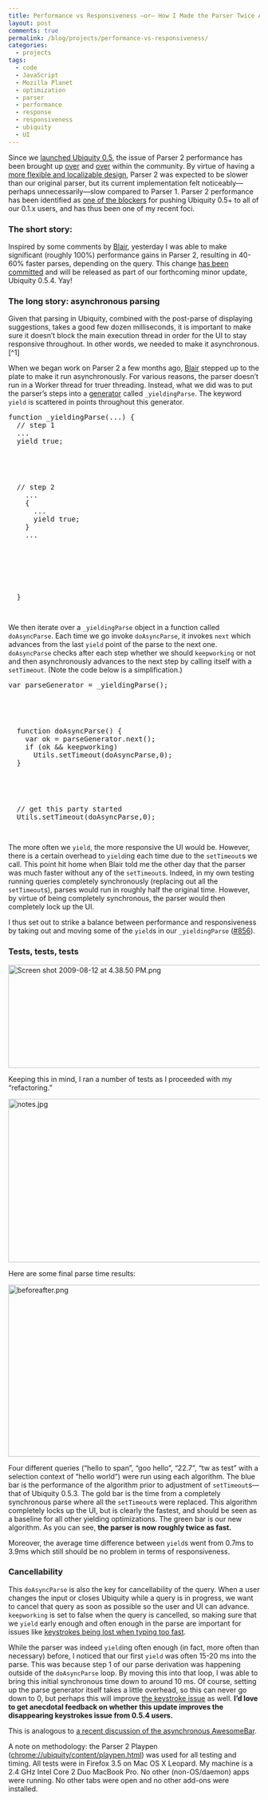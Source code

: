 ```yaml
---
title: Performance vs Responsiveness —or— How I Made the Parser Twice As Fast in One Day
layout: post
comments: true
permalink: /blog/projects/performance-vs-responsiveness/
categories:
  - projects
tags:
  - code
  - JavaScript
  - Mozilla Planet
  - optimization
  - parser
  - performance
  - response
  - responsiveness
  - ubiquity
  - UI
---
```

Since we [launched Ubiquity 0.5][1], the issue of Parser 2 performance has been brought up [over][2] and [over][3] within the community. By virtue of having a [more flexible and localizable design][4], Parser 2 was expected to be slower than our original parser, but its current implementation felt noticeably—perhaps unnecessarily—slow compared to Parser 1. Parser 2 performance has been identified as [one of the blockers][5] for pushing Ubiquity 0.5+ to all of our 0.1.x users, and has thus been one of my recent foci.

### The short story:

Inspired by some comments by [Blair][6], yesterday I was able to make significant (roughly 100%) performance gains in Parser 2, resulting in 40-60% faster parses, depending on the query. This change [has been committed][7] and will be released as part of our forthcoming minor update, Ubiquity 0.5.4. Yay!

<!--more-->

### The long story: asynchronous parsing

Given that parsing in Ubiquity, combined with the post-parse of displaying suggestions, takes a good few dozen milliseconds, it is important to make sure it doesn&#8217;t block the main execution thread in order for the UI to stay responsive throughout. In other words, we needed to make it asynchronous.[^1]

When we began work on Parser 2 a few months ago, [Blair][6] stepped up to the plate to make it run asynchronously. For various reasons, the parser doesn&#8217;t run in a Worker thread for truer threading. Instead, what we did was to put the parser&#8217;s steps into a [generator][8] called `_yieldingParse`. The keyword `yield` is scattered in points throughout this generator.

<pre lang='javascript'>function _yieldingParse(...) {
  // step 1
  ...
  yield true;</p>

<p>
  // step 2
    ...
    {
      ...
      yield true;
    }
    ...
</p>



<p>
  }
  </pre>
</p>



<p>
  We then iterate over a <code>_yieldingParse</code> object in a function called <code>doAsyncParse</code>. Each time we go invoke <code>doAsyncParse</code>, it invokes <code>next</code> which advances from the last <code>yield</code> point of the parse to the next one. <code>doAsyncParse</code> checks after each step whether we should <code>keepworking</code> or not and then asynchronously advances to the next step by calling itself with a <code>setTimeout</code>. (Note the code below is a simplification.)
</p>



<p>
  <pre lang='javascript'>
var parseGenerator = _yieldingParse();</p>

<p>
  function doAsyncParse() {
    var ok = parseGenerator.next();
    if (ok && keepworking)
      Utils.setTimeout(doAsyncParse,0);
  }
</p>



<p>
  // get this party started
  Utils.setTimeout(doAsyncParse,0);
  </pre>
</p>



<p>
  The more often we <code>yield</code>, the more responsive the UI would be. However, there is a certain overhead to <code>yield</code>ing each time due to the <code>setTimeout</code>s we call. This point hit home when Blair told me the other day that the parser was much faster without any of the <code>setTimeout</code>s. Indeed, in my own testing running queries completely synchronously (replacing out all the <code>setTimeout</code>s), parses would run in roughly half the original time. However, by virtue of being completely synchronous, the parser would then completely lock up the UI.
</p>



<p>
  I thus set out to strike a balance between performance and responsiveness by taking out and moving some of the <code>yield</code>s in our <code>_yieldingParse</code> (<a href="http://ubiquity.mozilla.com/trac/ticket/856">#856</a>).
</p>



<h3>
  Tests, tests, tests
</h3>



<p>
  <a href='http://twitter.com/progrium/status/3273910705'><img src="http://mitcho.com/blog/wp-content/uploads/2009/08/Screen-shot-2009-08-12-at-4.38.50-PM.png" alt="Screen shot 2009-08-12 at 4.38.50 PM.png" border="0" width="641" height="206" /></a>
</p>



<p>
  Keeping this in mind, I ran a number of tests as I proceeded with my &#8220;refactoring.&#8221;
</p>



<p>
  <img src="http://mitcho.com/blog/wp-content/uploads/2009/08/notes1.jpg" alt="notes.jpg" border="0" width="649" height="327" />
</p>



<p>
  Here are some final parse time results:<fnref target="2" />
</p>



<p>
  <img src="http://mitcho.com/blog/wp-content/uploads/2009/08/beforeafter1.png" alt="beforeafter.png" border="0" width="576" height="344" />
</p>



<p>
  Four different queries (&#8220;hello to span&#8221;, &#8220;goo hello&#8221;, &#8220;22.7&#8221;, &#8220;tw as test&#8221; with a selection context of &#8220;hello world&#8221;) were run using each algorithm. The blue bar is the performance of the algorithm prior to adjustment of <code>setTimeout</code>s—that of Ubiquity 0.5.3. The gold bar is the time from a completely synchronous parse where all the <code>setTimeout</code>s were replaced. This algorithm completely locks up the UI, but is clearly the fastest, and should be seen as a baseline for all other yielding optimizations. The green bar is our new algorithm. As you can see, <strong>the parser is now roughly twice as fast.</strong>
</p>



<p>
  Moreover, the average time difference between <code>yield</code>s went from 0.7ms to 3.9ms which still should be no problem in terms of responsiveness.
</p>



<h3>
  Cancellability
</h3>



<p>
  This <code>doAsyncParse</code> is also the key for cancellability of the query. When a user changes the input or closes Ubiquity while a query is in progress, we want to cancel that query as soon as possible so the user and UI can advance. <code>keepworking</code> is set to false when the query is cancelled, so making sure that we <code>yield</code> early enough and often enough in the parse are important for issues like <a href="http://ubiquity.mozilla.com/trac/ticket/741">keystrokes being lost when typing too fast</a>.
</p>



<p>
  While the parser was indeed <code>yield</code>ing often enough (in fact, more often than necessary) before, I noticed that our first <code>yield</code> was often 15-20&#160;ms into the parse. This was because step 1 of our parse derivation was happening outside of the <code>doAsyncParse</code> loop. By moving this into that loop, I was able to bring this initial synchronous time down to around 10&#160;ms. Of course, setting up the parse generator itself takes a little overhead, so this can never go down to 0, but perhaps this will improve <a href="http://ubiquity.mozilla.com/trac/ticket/741">the keystroke issue</a> as well. <strong>I&#8217;d love to get anecdotal feedback on whether this update improves the disappearing keystrokes issue from 0.5.4 users.</strong>
</p>



<footnotes>
  <fn name="1">
    <p>
      This is analogous to <a href="http://shawnwilsher.com/archives/279">a recent discussion of the asynchronous AwesomeBar</a>.
    </p>
    
  </fn>
  
  <fn name="2">
    <p>
      A note on methodology: the Parser 2 Playpen (<a href="chrome://ubiquity/content/playpen.html">chrome://ubiquity/content/playpen.html</a>) was used for all testing and timing. All tests were in Firefox 3.5 on Mac OS X Leopard. My machine is a 2.4&#160;GHz Intel Core 2 Duo MacBook Pro. No other (non-OS/daemon) apps were running. No other tabs were open and no other add-ons were installed.
    </p>
    
  </fn>
</footnotes>

 [1]: http://labs.mozilla.com/2009/07/ubiquity-0-5/
 [2]: http://groups.google.com/group/ubiquity-firefox/browse_thread/thread/b0dfa649dda77a2c#
 [3]: http://groups.google.com/group/ubiquity-firefox/browse_thread/thread/13bc9ade35c8b708#
 [4]: https://wiki.mozilla.org/Labs/Ubiquity/Parser_2
 [5]: https://wiki.mozilla.org/Labs/Ubiquity/Meetings/2009-08-05_Weekly_Meeting#Notes
 [6]: http://theunfocused.net
 [7]: https://ubiquity.mozilla.com/hg/ubiquity-firefox/rev/77156d689b26
 [8]: https://developer.mozilla.org/en/New_in_JavaScript_1.7#Generators_and_iterators